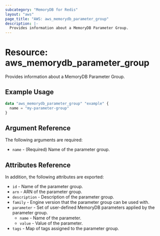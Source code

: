 ```yaml
---
subcategory: "MemoryDB for Redis"
layout: "aws"
page_title: "AWS: aws_memorydb_parameter_group"
description: |-
  Provides information about a MemoryDB Parameter Group.
---
```


# Resource: aws_memorydb_parameter_group

Provides information about a MemoryDB Parameter Group.

## Example Usage

```terraform
data "aws_memorydb_parameter_group" "example" {
  name = "my-parameter-group"
}
```

## Argument Reference

The following arguments are required:

* `name` - (Required) Name of the parameter group.

## Attributes Reference

In addition, the following attributes are exported:

* `id` - Name of the parameter group.
* `arn` - ARN of the parameter group.
* `description` - Description of the parameter group.
* `family` - Engine version that the parameter group can be used with.
* `parameter` - Set of user-defined MemoryDB parameters applied by the parameter group.
    * `name` - Name of the parameter.
    * `value` - Value of the parameter.
* `tags` - Map of tags assigned to the parameter group.
